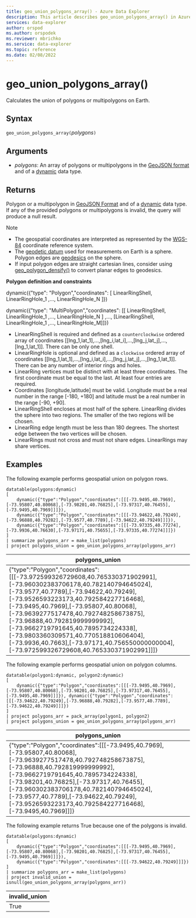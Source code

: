 ```yaml
---
title: geo_union_polygons_array() - Azure Data Explorer
description: This article describes geo_union_polygons_array() in Azure Data Explorer.
services: data-explorer
author: orspod
ms.author: orspodek
ms.reviewer: mbrichko
ms.service: data-explorer
ms.topic: reference
ms.date: 02/08/2022
---
```

# geo_union_polygons_array()

Calculates the union of polygons or multipolygons on Earth.

## Syntax

`geo_union_polygons_array(`*polygons*`)`

## Arguments

* *polygons*: An array of polygons or multipolygons in the [GeoJSON format](https://tools.ietf.org/html/rfc7946) and of a [dynamic](./scalar-data-types/dynamic.md) data type.

## Returns

Polygon or a multipolygon in [GeoJSON Format](https://tools.ietf.org/html/rfc7946) and of a [dynamic](./scalar-data-types/dynamic.md) data type. If any of the provided polygons or multipolygons is invalid, the query will produce a null result.

> [!NOTE]
> * The geospatial coordinates are interpreted as represented by the [WGS-84](https://earth-info.nga.mil/GandG/update/index.php?action=home) coordinate reference system.
> * The [geodetic datum](https://en.wikipedia.org/wiki/Geodetic_datum) used for measurements on Earth is a sphere. Polygon edges are [geodesics](https://en.wikipedia.org/wiki/Geodesic) on the sphere.
> * If input polygon edges are straight cartesian lines, consider using [geo_polygon_densify()](geo-polygon-densify-function.md) to convert planar edges to geodesics.

**Polygon definition and constraints**

dynamic({"type": "Polygon","coordinates": [ LinearRingShell, LinearRingHole_1 ,..., LinearRingHole_N ]})

dynamic({"type": "MultiPolygon","coordinates": [[ LinearRingShell, LinearRingHole_1 ,..., LinearRingHole_N ] ,..., [LinearRingShell, LinearRingHole_1 ,..., LinearRingHole_M]]})

* LinearRingShell is required and defined as a `counterclockwise` ordered array of coordinates [[lng_1,lat_1],...,[lng_i,lat_i],...,[lng_j,lat_j],...,[lng_1,lat_1]]. There can be only one shell.
* LinearRingHole is optional and defined as a `clockwise` ordered array of coordinates [[lng_1,lat_1],...,[lng_i,lat_i],...,[lng_j,lat_j],...,[lng_1,lat_1]]. There can be any number of interior rings and holes.
* LinearRing vertices must be distinct with at least three coordinates. The first coordinate must be equal to the last. At least four entries are required.
* Coordinates [longitude,latitude] must be valid. Longitude must be a real number in the range [-180, +180] and latitude must be a real number in the range [-90, +90].
* LinearRingShell encloses at most half of the sphere. LinearRing divides the sphere into two regions. The smaller of the two regions will be chosen.
* LinearRing edge length must be less than 180 degrees. The shortest edge between the two vertices will be chosen.
* LinearRings must not cross and must not share edges. LinearRings may share vertices.

## Examples

The following example performs geospatial union on polygon rows.

<!-- csl: https://help.kusto.windows.net/Samples -->
```kusto
datatable(polygons:dynamic)
[
    dynamic({"type":"Polygon","coordinates":[[[-73.9495,40.7969],[-73.95807,40.80068],[-73.98201,40.76825],[-73.97317,40.76455],[-73.9495,40.7969]]]}),
    dynamic({"type":"Polygon","coordinates":[[[-73.94622,40.79249],[-73.96888,40.79282],[-73.9577,40.7789],[-73.94622,40.79249]]]}),
    dynamic({"type":"Polygon","coordinates":[[[-73.97335,40.77274],[-73.9936,40.76630],[-73.97171,40.75655],[-73.97335,40.77274]]]})
]
| summarize polygons_arr = make_list(polygons)
| project polygons_union = geo_union_polygons_array(polygons_arr)
```

|polygons_union|
|---|
|{"type":"Polygon","coordinates":[[[-73.972599326729608,40.765330371902991],[-73.960302383706178,40.782140794645024],[-73.9577,40.7789],[-73.94622,40.79249],[-73.9526593223173,40.792584227716468],[-73.9495,40.7969],[-73.95807,40.80068],[-73.9639277517478,40.792748258673875],[-73.96888,40.792819999999992],[-73.9662719791645,40.7895734224338],[-73.9803360309571,40.770518810606404],[-73.9936,40.7663],[-73.97171,40.756550000000004],[-73.972599326729608,40.765330371902991]]]}|

The following example performs geospatial union on polygon columns.

<!-- csl: https://help.kusto.windows.net/Samples -->
```kusto
datatable(polygon1:dynamic, polygon2:dynamic)
[
    dynamic({"type":"Polygon","coordinates":[[[-73.9495,40.7969],[-73.95807,40.80068],[-73.98201,40.76825],[-73.97317,40.76455],[-73.9495,40.7969]]]}), dynamic({"type":"Polygon","coordinates":[[[-73.94622,40.79249],[-73.96888,40.79282],[-73.9577,40.7789],[-73.94622,40.79249]]]})
]
| project polygons_arr = pack_array(polygon1, polygon2)
| project polygons_union = geo_union_polygons_array(polygons_arr)
```

|polygons_union|
|---|
|{"type":"Polygon","coordinates":[[[-73.9495,40.7969],[-73.95807,40.80068],[-73.9639277517478,40.792748258673875],[-73.96888,40.792819999999992],[-73.9662719791645,40.7895734224338],[-73.98201,40.76825],[-73.97317,40.76455],[-73.960302383706178,40.782140794645024],[-73.9577,40.7789],[-73.94622,40.79249],[-73.9526593223173,40.792584227716468],[-73.9495,40.7969]]]}|

The following example returns True because one of the polygons is invalid.

<!-- csl: https://help.kusto.windows.net/Samples -->
```kusto
datatable(polygons:dynamic)
[
    dynamic({"type":"Polygon","coordinates":[[[-73.9495,40.7969],[-73.95807,40.80068],[-73.98201,40.76825],[-73.97317,40.76455],[-73.9495,40.7969]]]}),
    dynamic({"type":"Polygon","coordinates":[[[-73.94622,40.79249]]]})
]
| summarize polygons_arr = make_list(polygons)
| project invalid_union = isnull(geo_union_polygons_array(polygons_arr))
```

|invalid_union|
|---|
|True|
